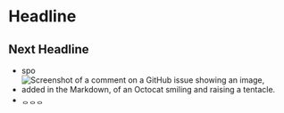 # Headline

## Next Headline

* spo
* ![Screenshot of a comment on a GitHub issue showing an image, added in the Markdown, of an Octocat smiling and raising a tentacle.](https://github.com/spostudio/alzwin_docs/assets/21987484/3aab6c4d-f4c2-46c3-adc2-89ed866b580f)
* ᆼᆼᆼ
